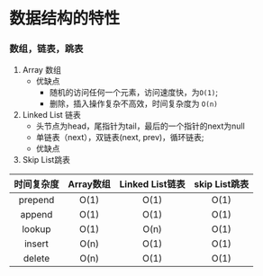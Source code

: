 # 数据结构的特性
### 数组，链表，跳表
1. Array 数组
    - 优缺点
        - 随机的访问任何一个元素，访问速度快，为`O(1)`;
        - 删除，插入操作复杂不高效，时间复杂度为 `O(n)`
2. Linked List 链表
    - 头节点为head，尾指针为tail，最后的一个指针的next为null
	- 单链表（next），双链表(next, prev)，循环链表;
	- 优缺点
3. Skip List跳表

| 时间复杂度 | Array数组| Linked List链表| skip List跳表|
|:-----:| :-----:| :-----:| :-----: |
| prepend | O(1) | O(1)	| O(1) |
| append | O(1)	| O(1) | O(1) |
| lookup | O(1)	| O(n) | O(1) |
| insert | O(n)	| O(1) | O(1) |
| delete | O(n)	| O(1) | O(1) |
